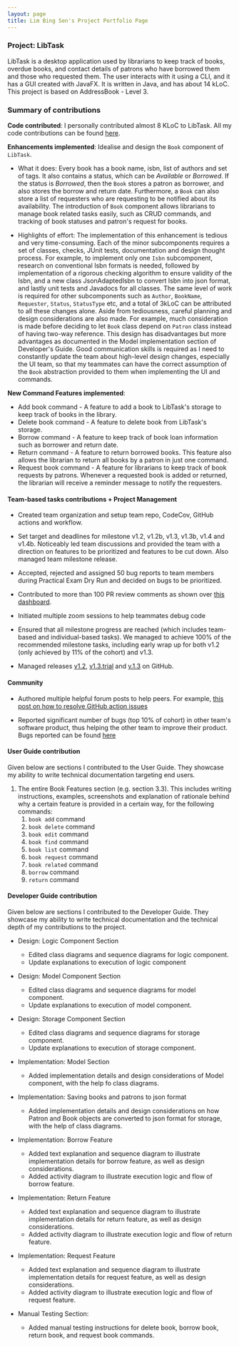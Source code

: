 ```yaml
---
layout: page
title: Lim Bing Sen's Project Portfolio Page
---
```


### Project: LibTask

LibTask is a desktop application used by librarians to keep track of books, overdue books, and contact details of patrons who have borrowed them and those who requested them. The user interacts with it using a CLI, and it has a GUI created with JavaFX. It is written in Java, and has about 14 kLoC. This project is based on AddressBook - Level 3.

### Summary of contributions

**Code contributed**: I personally contributed almost 8 KLoC to LibTask. All my code contributions can be found [here](https://nus-cs2103-ay2122s2.github.io/tp-dashboard/?search=bingsen&sort=totalCommits%20dsc&sortWithin=title&timeframe=commit&mergegroup=&groupSelect=groupByAuthors&breakdown=true&checkedFileTypes=docs~functional-code~test-code~other&since=2022-02-18&tabOpen=true&tabType=authorship&tabAuthor=bingsen0806&tabRepo=AY2122S2-CS2103T-W14-1%2Ftp%5Bmaster%5D&authorshipIsMergeGroup=false&authorshipFileTypes=docs~functional-code~test-code~other&authorshipIsBinaryFileTypeChecked=false).

**Enhancements implemented**: Idealise and design the `Book` component of `LibTask`.
  * What it does: Every book has a book name, isbn, list of authors and set of tags. It also contains a status, which can be _Available_ or _Borrowed_. If the status is _Borrowed_, then the `Book` stores a patron as borrower, and also stores the borrow and return date. Furthermore, a `Book` can also store a list of requesters who are requesting to be notified about its availability. The introduction of `Book` component allows librarians to manage book related tasks easily, such as CRUD commands, and tracking of book statuses and patron's request for books.

  * Highlights of effort: The implementation of this enhancement is tedious and very time-consuming. Each of the minor subcomponents requires a set of classes, checks, JUnit tests, documentation and design thought process. For example, to implement only one `Isbn` subcomponent, research on conventional Isbn formats is needed, followed by implementation of a rigorous checking algorithm to ensure validity of the Isbn, and a new class JsonAdaptedIsbn to convert Isbn into json format, and lastly unit tests and Javadocs for all classes. The same level of work is required for other subcomponents such as `Author`, `BookName`, `Requester`, `Status`, `StatusType` etc, and a total of 3kLoC can be attributed to all these changes alone. Aside from tediousness, careful planning and design considerations are also made. For example, much consideration is made before deciding to let `Book` class depend on `Patron` class instead of having two-way reference. This design has disadvantages but more advantages as documented in the Model implementation section of Developer's Guide. Good communication skills is required as I need to constantly update the team about high-level design changes, especially the UI team, so that my teammates can have the correct assumption of the `Book` abstraction provided to them when implementing the UI and commands.
  
**New Command Features implemented**:
  * Add book command - A feature to add a book to LibTask's storage to keep track of books in the library.
  * Delete book command - A feature to delete book from LibTask's storage.
  * Borrow command - A feature to keep track of book loan information such as borrower and return date.
  * Return command - A feature to return borrowed books. This feature also allows the librarian to return all books by a patron in just one command.
  * Request book command - A feature for librarians to keep track of book requests by patrons. Whenever a requested book is added or returned, the librarian will receive a reminder message to notify the requesters.

#### Team-based tasks contributions + Project Management

* Created team organization and setup team repo, CodeCov, GitHub actions and workflow.

* Set target and deadlines for milestone v1.2, v1.2b, v1.3, v1.3b, v1.4 and v1.4b. Noticeably led team discussions and provided the team with a direction on features to be prioritized and features to be cut down. Also managed team milestone release.

* Accepted, rejected and assigned 50 bug reports to team members during Practical Exam Dry Run and decided on bugs to be prioritized.

* Contributed to more than 100 PR review comments as shown over [this dashboard](https://nus-cs2103-ay2122s2.github.io/dashboards/contents/tp-comments.html).

* Initiated multiple zoom sessions to help teammates debug code

* Ensured that all milestone progress are reached (which includes team-based and individual-based tasks). We managed to achieve 100% of the recommended milestone tasks, including early wrap up for both v1.2 (only achieved by 11% of the cohort) and v1.3.

* Managed releases [v1.2](https://github.com/AY2122S2-CS2103T-W14-1/tp/releases/tag/v1.2), [v1.3.trial](https://github.com/AY2122S2-CS2103T-W14-1/tp/releases/tag/v1.3.trial) and [v.1.3](https://github.com/AY2122S2-CS2103T-W14-1/tp/releases/tag/v1.3) on GitHub.

#### Community

* Authored multiple helpful forum posts to help peers. For example, [this post on how to resolve GitHub action issues](https://github.com/nus-cs2103-AY2122S2/forum/issues/115)

* Reported significant number of bugs (top 10% of cohort) in other team's software product, thus helping the other team to improve their product. Bugs reported can be found [here](https://github.com/bingsen0806/ped/issues)

#### User Guide contribution

Given below are sections I contributed to the User Guide. They showcase my ability to write technical documentation targeting end users.

1. The entire Book Features section (e.g. section 3.3). This includes writing instructions, examples, screenshots and explanation of rationale behind why a certain feature is provided in a certain way, for the following commands:
   1. `book add` command
   2. `book delete` command
   3. `book edit` command
   4. `book find` command
   5. `book list` command
   6. `book request` command
   7. `book related` command
   8. `borrow` command
   9. `return` command

#### Developer Guide contribution

Given below are sections I contributed to the Developer Guide. They showcase my ability to write technical documentation and the technical depth of my contributions to the project.

* Design: Logic Component Section
  * Edited class diagrams and sequence diagrams for logic component.
  * Update explanations to execution of logic component

* Design: Model Component Section
  * Edited class diagrams and sequence diagrams for model component.
  * Update explanations to execution of model component.

* Design: Storage Component Section
  * Edited class diagrams and sequence diagrams for storage component.
  * Update explanations to execution of storage component.

* Implementation: Model Section
  * Added implementation details and design considerations of Model component, with the help fo class diagrams.

* Implementation: Saving books and patrons to json format
  * Added implementation details and design considerations on how Patron and Book objects are converted to json format for storage, with the help of class diagrams.
   
* Implementation: Borrow Feature
  * Added text explanation and sequence diagram to illustrate implementation details for borrow feature, as well as design considerations.
  * Added activity diagram to illustrate execution logic and flow of borrow feature.

* Implementation: Return Feature
  * Added text explanation and sequence diagram to illustrate implementation details for return feature, as well as design considerations.
  * Added activity diagram to illustrate execution logic and flow of return feature.

* Implementation: Request Feature
  * Added text explanation and sequence diagram to illustrate implementation details for request feature, as well as design considerations.
  * Added activity diagram to illustrate execution logic and flow of request feature.

* Manual Testing Section:
  * Added manual testing instructions for delete book, borrow book, return book, and request book commands.

